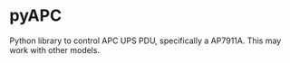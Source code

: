 # pyAPC
Python library to control APC UPS PDU, specifically a AP7911A.  This may work with other models.
